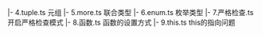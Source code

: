 |- 4.tuple.ts   元组
|- 5.more.ts  联合类型
|- 6.enum.ts  枚举类型
|- 7.严格检查.ts  开启严格检查模式
|- 8.函数.ts  函数的设置方式
|- 9.this.ts  this的指向问题
